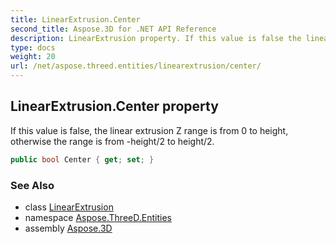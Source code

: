 ```yaml
---
title: LinearExtrusion.Center
second_title: Aspose.3D for .NET API Reference
description: LinearExtrusion property. If this value is false the linear extrusion Z range is from 0 to height otherwise the range is from height/2 to height/2
type: docs
weight: 20
url: /net/aspose.threed.entities/linearextrusion/center/
---
```

## LinearExtrusion.Center property

If this value is false, the linear extrusion Z range is from 0 to height, otherwise the range is from -height/2 to height/2.

```csharp
public bool Center { get; set; }
```

### See Also

* class [LinearExtrusion](../)
* namespace [Aspose.ThreeD.Entities](../../../aspose.threed.entities/)
* assembly [Aspose.3D](../../../)


